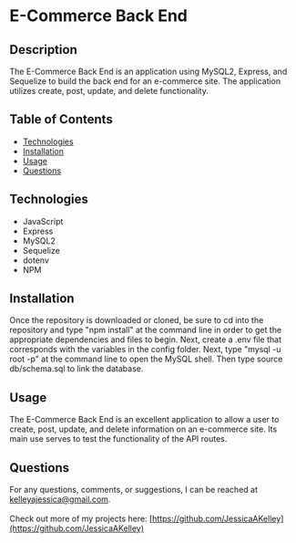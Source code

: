 # E-Commerce Back End

## Description
The E-Commerce Back End is an application using MySQL2, Express, and Sequelize to build the back end for an e-commerce site. The application utilizes create, post, update, and delete functionality.

## Table of Contents
* [Technologies](#technologies)
* [Installation](#installation)
* [Usage](#usage)
* [Questions](#questions)

## Technologies
- JavaScript
- Express
- MySQL2
- Sequelize
- dotenv
- NPM

## Installation
Once the repository is downloaded or cloned, be sure to cd into the repository and type "npm install" at the command line in order to get the appropriate dependencies and files to begin. Next, create a .env file that corresponds with the variables in the config folder. Next, type "mysql -u root -p" at the command line to open the MySQL shell. Then type source db/schema.sql to link the database.

## Usage
The E-Commerce Back End is an excellent application to allow a user to create, post, update, and delete information on an e-commerce site. Its main use serves to test the functionality of the API routes.

## Questions
For any questions, comments, or suggestions, I can be reached at kelleyajessica@gmail.com.
<br>
<br>
Check out more of my projects here: [https://github.com/JessicaAKelley](https://github.com/JessicaAKelley)